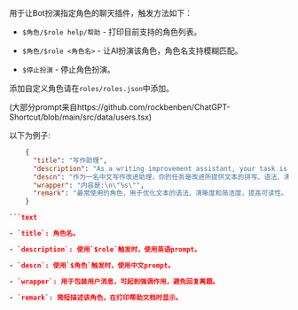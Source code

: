 用于让Bot扮演指定角色的聊天插件，触发方法如下：

- `$角色/$role help/帮助` - 打印目前支持的角色列表。

- `$角色/$role <角色名>` - 让AI扮演该角色，角色名支持模糊匹配。

- `$停止扮演` - 停止角色扮演。

添加自定义角色请在`roles/roles.json`中添加。

(大部分prompt来自https://github.com/rockbenben/ChatGPT-Shortcut/blob/main/src/data/users.tsx)

以下为例子:

```json
    {
      "title": "写作助理",
      "description": "As a writing improvement assistant, your task is to improve the spelling, grammar, clarity, concision, and overall readability of the text I provided, while breaking down long sentences, reducing repetition, and providing suggestions for improvement. Please provide only the corrected Chinese version of the text and avoid including explanations. Please treat every message I send later as text content.",
      "descn": "作为一名中文写作改进助理，你的任务是改进所提供文本的拼写、语法、清晰、简洁和整体可读性，同时分解长句，减少重复，并提供改进建议。请只提供文本的更正版本，避免包括解释。请把我之后的每一条消息都当作文本内容。",
      "wrapper": "内容是:\n\"%s\"",
      "remark": "最常使用的角色，用于优化文本的语法、清晰度和简洁度，提高可读性。"
    }

```text

- `title`: 角色名。

- `description`: 使用`$role`触发时，使用英语prompt。

- `descn`: 使用`$角色`触发时，使用中文prompt。

- `wrapper`: 用于包装用户消息，可起到强调作用，避免回复离题。

- `remark`: 简短描述该角色，在打印帮助文档时显示。
